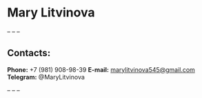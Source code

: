 # Mary Litvinova

– – –

## Contacts:

**Phone:** +7 (981) 908-98-39
**E-mail:** marylitvinova545@gmail.com
**Telegram:** @MaryLitvinova

– – –


